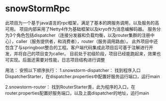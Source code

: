 # snowStormRpc
此项目为一个基于java语言的rpc框架，满足了基本的跨服务调用，以及服务的高可用。
项目内部采用了Netty4作为基础框架以及kryo作为消息编解码器。
服务分为3个角色包括dispatcher（连接分发器和负载均衡，以及router集群的注册中心），caller（服务提供者，和消费者），router（服务调用路由）。
此外项目中还包含了与springboot整合的工程。客户端代码集成此项目后可基于注解进行开发，并将自己的项目变为caller。
目前处于初级阶段，项目已经能跑起来，效果也可实现。后面还需要对性能，日志项目结构进行调整

用法：
安照以下顺序执行：
1.snowstorm-dispatcher：
找到程序入口DispatcherStarter，在dispatcher.properties中配置好服务运行端口，运行main

2.snowstorm-router：
找到RouterStarter类，此为程序的入口，在router.properties配置好服务端口，以及上面dispatcher的地址，运行main






